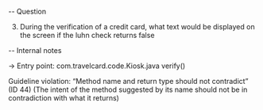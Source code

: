 -- Question

3. During the verification of a credit card, what text would be displayed on the screen if the luhn check returns false 

-- Internal notes

-> Entry point: com.travelcard.code.Kiosk.java verify()

Guideline violation: “Method name and return type should not contradict” (ID 44)
 (The intent of the method suggested by its name should not be in contradiction with what it returns)
